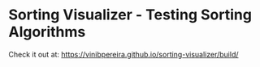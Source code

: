 # Sorting Visualizer - Testing Sorting Algorithms

Check it out at: https://vinibpereira.github.io/sorting-visualizer/build/
